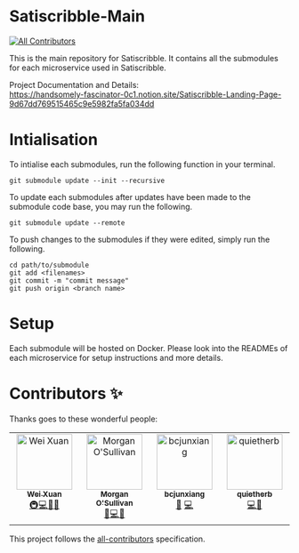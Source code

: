# Satiscribble-Main
<!-- ALL-CONTRIBUTORS-BADGE:START - Do not remove or modify this section -->
[![All Contributors](https://img.shields.io/badge/all_contributors-1-orange.svg?style=flat-square)](#contributors-)
<!-- ALL-CONTRIBUTORS-BADGE:END -->
This is the main repository for Satiscribble. It contains all the submodules for each microservice used in Satiscribble.

Project Documentation and Details: <br>
https://handsomely-fascinator-0c1.notion.site/Satiscribble-Landing-Page-9d67dd769515465c9e5982fa5fa034dd 

# Intialisation
To intialise each submodules, run the following function in your terminal.
```
git submodule update --init --recursive
```

To update each submodules after updates have been made to the submodule code base, you may run the following.
```
git submodule update --remote
```

To push changes to the submodules if they were edited, simply run the following.
```
cd path/to/submodule
git add <filenames>
git commit -m "commit message"
git push origin <branch name>
```

# Setup
Each submodule will be hosted on Docker. Please look into the READMEs of each microservice for setup instructions and more details.

# Contributors ✨

Thanks goes to these wonderful people:
<!-- ALL-CONTRIBUTORS-LIST:START - Do not remove or modify this section -->
<!-- prettier-ignore-start -->
<!-- markdownlint-disable -->
<table>
  <tbody>
    <tr>
      <td align="center" valign="top" width="14.28%"><a href="https://cheng-wei-xuan.vercel.app/"><img src="https://avatars.githubusercontent.com/u/51687528?v=4?s=100" width="100px;" alt="Wei Xuan"/><br /><sub><b>Wei Xuan</b></sub></a><br /><a href="#infra-Jaywhisker" title="Infrastructure (Hosting, Build-Tools, etc)">🚇</a><a href="https://github.com/Jaywhisker/Satiscribble-MAIN/commits?author=Jaywhisker" title="Code">💻</a><a href="https://github.com/Jaywhisker/Satiscribble-MAIN/commits?author=Jaywhisker" title="Docs">📖</a><a href="https://github.com/Jaywhisker/Satiscribble-MAIN/commits?author=Jaywhisker" title="Design">🎨</a></td>
      <td align="center" valign="top" width="14.28%"><a href="https://github.com/Shockbob17"><img src="https://avatars.githubusercontent.com/u/94674990?v=4?s=100" width="100px;" alt="Morgan O'Sullivan"/><br /><sub><b>Morgan O'Sullivan</b></sub></a><br /><a href="https://github.com/Jaywhisker/Satiscribble-MAIN/commits?author=bcjunxiang" title="User Testing">📓</a><a href="https://github.com/Jaywhisker/Satiscribble-MAIN/commits?author=Shockbob17" title="Code">💻</a><a href="https://github.com/Jaywhisker/Satiscribble-MAIN/commits?author=Jaywhisker" title="Design">🎨</a></td>
      <td align="center" valign="top" width="14.28%"><a href="https://github.com/bcjunxiang"><img src="https://avatars.githubusercontent.com/u/117553226?v=4?s=100" width="100px;" alt="bcjunxiang"/><br /><sub><b>bcjunxiang</b></sub></a><br /><a href="https://github.com/Jaywhisker/Satiscribble-MAIN/commits?author=bcjunxiang" title="User Testing">📓</a> <a href="https://github.com/Jaywhisker/Satiscribble-MAIN/commits?author=bcjunxiang" title="Code">💻</a></td>
      <td align="center" valign="top" width="14.28%"><a href="https://github.com/quietherb"><img src="https://avatars.githubusercontent.com/u/97244144?v=4?s=100" width="100px;" alt="quietherb"/><br /><sub><b>quietherb</b></sub></a><br /><a href="https://github.com/Jaywhisker/Satiscribble-MAIN/commits?author=quietherb" title="Code">💻</a><a href="https://github.com/Jaywhisker/Satiscribble-MAIN/commits?author=Jaywhisker" title="Design">🎨</a></td>
    </tr>
  </tbody>
</table>

<!-- markdownlint-restore -->
<!-- prettier-ignore-end -->

<!-- ALL-CONTRIBUTORS-LIST:END -->

This project follows the [all-contributors](https://github.com/all-contributors/all-contributors) specification.
